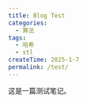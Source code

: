 ```yaml
---
title: Blog Test
categories:
  - 算法
tags:
  - 哈希
  - stl
createTime: 2025-1-7
permalink: /test/
---
```


这是一篇测试笔记。